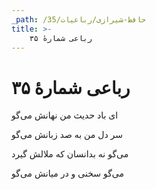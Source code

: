 ```yaml
---
_path: /حافظ-شیرازی/رباعیات/35
title: >-
    رباعی شمارهٔ ۳۵
---
```

# رباعی شمارهٔ ۳۵

<div class="b" id="bn1"><div class="m1"><p>ای باد حدیث من نهانش می‌گو</p></div>
<div class="m2"><p>سر دل من به صد زبانش می‌گو</p></div></div>
<div class="b" id="bn2"><div class="m1"><p>می‌گو نه بدانسان که ملالش گیرد</p></div>
<div class="m2"><p>می‌گو سخنی و در میانش می‌گو</p></div></div>
